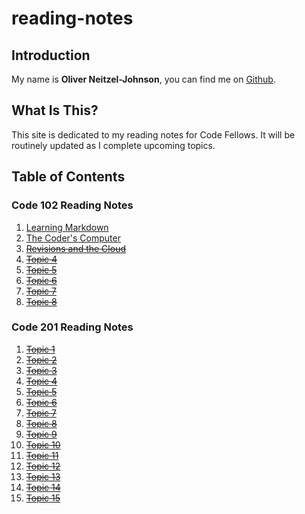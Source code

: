 # reading-notes

## Introduction

My name is **Oliver Neitzel-Johnson**, you can find me on [Github](https://github.com/OliverNJ).

## What Is This?

This site is dedicated to my reading notes for Code Fellows. It will be routinely updated as I complete upcoming topics.

## Table of Contents

### Code 102 Reading Notes

1. [Learning Markdown](./102/learning-markdown)
2. [The Coder's Computer](./102/the-coders-computer)
3. ~~[Revisions and the Cloud](/)~~
4. ~~[Topic 4](/)~~
5. ~~[Topic 5](/)~~
6. ~~[Topic 6](/)~~
7. ~~[Topic 7](/)~~
8. ~~[Topic 8](/)~~

### Code 201 Reading Notes

1. ~~[Topic 1](/)~~
2. ~~[Topic 2](/)~~
3. ~~[Topic 3](/)~~
4. ~~[Topic 4](/)~~
5. ~~[Topic 5](/)~~
6. ~~[Topic 6](/)~~
7. ~~[Topic 7](/)~~
8. ~~[Topic 8](/)~~
9. ~~[Topic 9](/)~~
10. ~~[Topic 10](/)~~
11. ~~[Topic 11](/)~~
12. ~~[Topic 12](/)~~
13. ~~[Topic 13](/)~~
14. ~~[Topic 14](/)~~
15. ~~[Topic 15](/)~~
